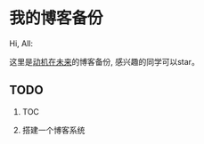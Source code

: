 # 我的博客备份

Hi, All:

这里是[动机在未来](http://www.cnblogs.com/yzfdjzwl/)的博客备份, 感兴趣的同学可以star。

## TODO

1. TOC

2. 搭建一个博客系统
